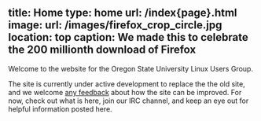 title: Home
type: home
url: /index{page}.html
image:
    url: /images/firefox_crop_circle.jpg
    location: top
    caption: We made this to celebrate the 200 millionth download of Firefox
---
Welcome to the website for the Oregon State University Linux Users Group.

The site is currently under active development to replace the the old site,
and we welcome [any feedback][gh-issues] about how the site can be improved.
For now, check out what is here, join our IRC channel, and keep an eye out
for helpful information posted here.

[gh-issues]: https://github.com/OSULUG/OSULUG-Website/issues
